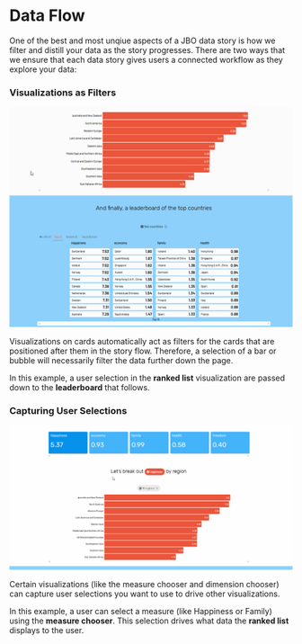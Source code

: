 # Data Flow

One of the best and most unqiue aspects of a JBO data story is how we filter and distill your data as the story progresses. There are two ways that we ensure that each data story gives users a connected workflow as they explore your data:

### Visualizations as Filters

![](../../../.gitbook/assets/data_flow_viz.gif)

Visualizations on cards automatically act as filters for the cards that are positioned after them in the story flow. Therefore, a selection of a bar or bubble will necessarily filter the data further down the page.  
  
In this example, a user selection in the **ranked list** visualization are passed down to the **leaderboard** that follows.

### Capturing User Selections

![](../../../.gitbook/assets/data_flow_dim.gif)

Certain visualizations \(like the measure chooser and dimension chooser\) can capture user selections you want to use to drive other visualizations.   
  
In this example, a user can select a measure \(like Happiness or Family\) using the **measure chooser**. This selection drives what data the **ranked list** displays to the user. 

